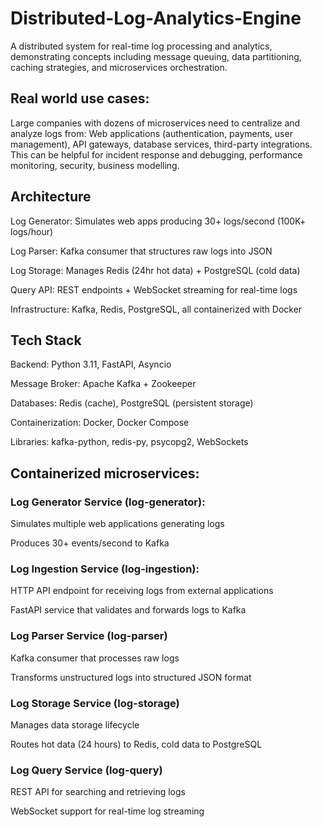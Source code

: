 # Distributed-Log-Analytics-Engine

A distributed system for real-time log processing and analytics, demonstrating concepts including message queuing, data partitioning, caching strategies, and microservices orchestration.
## Real world use cases: 
Large companies with dozens of microservices need to centralize and analyze logs from: Web applications (authentication, payments, user management), API gateways, database services, third-party integrations.
This can be helpful for incident response and debugging, performance monitoring, security, business modelling. 

## Architecture

Log Generator: Simulates web apps producing 30+ logs/second (100K+ logs/hour)

Log Parser: Kafka consumer that structures raw logs into JSON

Log Storage: Manages Redis (24hr hot data) + PostgreSQL (cold data)

Query API: REST endpoints + WebSocket streaming for real-time logs

Infrastructure: Kafka, Redis, PostgreSQL, all containerized with Docker

## Tech Stack

Backend: Python 3.11, FastAPI, Asyncio

Message Broker: Apache Kafka + Zookeeper

Databases: Redis (cache), PostgreSQL (persistent storage)

Containerization: Docker, Docker Compose

Libraries: kafka-python, redis-py, psycopg2, WebSockets

## Containerized microservices:

### Log Generator Service (log-generator): 

Simulates multiple web applications generating logs

Produces 30+ events/second to Kafka


### Log Ingestion Service (log-ingestion): 

HTTP API endpoint for receiving logs from external applications

FastAPI service that validates and forwards logs to Kafka


### Log Parser Service (log-parser)

Kafka consumer that processes raw logs

Transforms unstructured logs into structured JSON format


### Log Storage Service (log-storage)

Manages data storage lifecycle

Routes hot data (24 hours) to Redis, cold data to PostgreSQL


### Log Query Service (log-query)

REST API for searching and retrieving logs

WebSocket support for real-time log streaming
